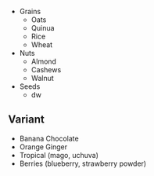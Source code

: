 - Grains
  - Oats
  - Quinua
  - Rice
  - Wheat
- Nuts
  - Almond
  - Cashews
  - Walnut
- Seeds
  - dw


## Variant

- Banana Chocolate
- Orange Ginger
- Tropical (mago, uchuva)
- Berries (blueberry, strawberry powder)